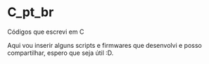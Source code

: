 # C_pt_br
Códigos que escrevi em C

Aqui vou inserir alguns scripts e firmwares que desenvolvi e posso compartilhar, espero que seja útil :D.
